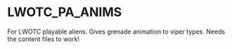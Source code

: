 # LWOTC_PA_ANIMS
For LWOTC playable aliens. Gives grenade animation to viper types. Needs the content files to work!
